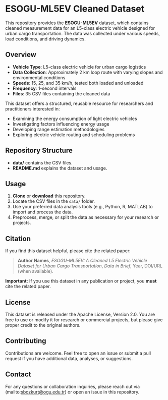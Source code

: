 # ESOGU-ML5EV Cleaned Dataset

This repository provides the **ESOGU-ML5EV** dataset, which contains cleaned measurement data for an L5-class electric vehicle designed for urban cargo transportation. The data was collected under various speeds, load conditions, and driving dynamics.

## Overview

- **Vehicle Type**: L5-class electric vehicle for urban cargo logistics  
- **Data Collection**: Approximately 2 km loop route with varying slopes and environmental conditions  
- **Speeds**: 15, 25, and 35 km/h, tested both loaded and unloaded  
- **Frequency**: 1-second intervals  
- **Files**: 35 CSV files containing the cleaned data  

This dataset offers a structured, reusable resource for researchers and practitioners interested in:  
- Examining the energy consumption of light electric vehicles  
- Investigating factors influencing energy usage  
- Developing range estimation methodologies  
- Exploring electric vehicle routing and scheduling problems  

## Repository Structure

- **data/** contains the CSV files.  
- **README.md** explains the dataset and usage.  

## Usage

1. **Clone** or **download** this repository.  
2. Locate the CSV files in the `data/` folder.  
3. Use your preferred data analysis tools (e.g., Python, R, MATLAB) to import and process the data.  
4. Preprocess, merge, or split the data as necessary for your research or projects.

## Citation

If you find this dataset helpful, please cite the related paper:

> **Author Names**, *ESOGU-ML5EV: A Cleaned L5 Electric Vehicle Dataset for Urban Cargo Transportation*, *Data in Brief*, Year, DOI/URL (when available).

**Important:** If you use this dataset in any publication or project, you **must** cite the related paper.

## License

This dataset is released under the Apache License, Version 2.0. You are free to use or modify it for research or commercial projects, but please give proper credit to the original authors.

## Contributing

Contributions are welcome. Feel free to open an issue or submit a pull request if you have additional data, analyses, or suggestions.

## Contact

For any questions or collaboration inquiries, please reach out via (mailto:sbozkurt@ogu.edu.tr) or open an issue in this repository.


